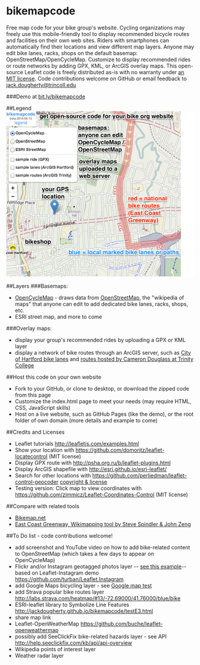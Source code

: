 bikemapcode
===========

Free map code for your bike group's website. Cycling organizations may freely use this mobile-friendly tool to display recommended bicycle routes and facilities on their own web sites. Riders with smartphones can automatically find their locations and view different map layers. Anyone may edit bike lanes, racks, shops on the default basemap: OpenStreetMap/OpenCycleMap. Customize to display recommended rides or route networks by adding GPX, KML, or ArcGIS overlay maps. This open-source Leaflet code is freely distributed as-is with no warranty under [an MIT license](https://raw.githubusercontent.com/JackDougherty/bikemapcode/master/LICENSE). Code contributions welcome on GitHub or email feedback to [jack.dougherty@trincoll.edu](mailto:jack.dougherty@trincoll.edu)

###Demo at [bit.ly/bikemapcode](http://jackdougherty.github.io/bikemapcode)

##Legend
![legend](https://raw.githubusercontent.com/JackDougherty/bikemapcode/master/legend.png "legend")

##Layers
###Basemaps:
- [OpenCycleMap](http://www.opencyclemap.org/) - draws data from [OpenStreetMap](http://www.openstreetmap.org/), the "wikipedia of maps" that anyone can edit to add dedicated bike lanes, racks, shops, etc.
- ESRI street map, and more to come

###Overlay maps:
- display your group's recommended rides by uploading a GPX or KML layer
- display a network of bike routes through an ArcGIS server, such as [City of Hartford bike lanes](http://gis1.hartford.gov/arcgis/rest/services/OpenData_Community/MapServer/9) and [routes hosted by Cameron Douglass at Trinity College](http://services1.arcgis.com/5rblLCKLgS4Td60j/ArcGIS/rest/services/04212014online/FeatureServer)

##Host this code on your own website
- Fork to your GitHub, or clone to desktop, or download the zipped code from this page
- Customize the index.html page to meet your needs (may require HTML, CSS, JavaScript skills)
- Host on a live website, such as GitHub Pages (like the demo), or the root folder of own domain (more details and example to come)

##Credits and Licenses
- Leaflet tutorials http://leafletjs.com/examples.html
- Show your location with https://github.com/domoritz/leaflet-locatecontrol (MIT license)
- Display GPX route with http://psha.org.ru/b/leaflet-plugins.html
- Display ArcGIS shapefile with http://esri.github.io/esri-leaflet/
- Search for other locations with https://github.com/perliedman/leaflet-control-geocoder [copyright & license](https://github.com/perliedman/leaflet-control-geocoder/blob/master/LICENSE)
- Testing version: Click map to view coordinates with https://github.com/zimmicz/Leaflet-Coordinates-Control (MIT license)

##Compare with related tools
- [Bikemap.net](http://bikemap.net/en)
- [East Coast Greenway, Wikimapping tool by Steve Spindler & John Zeng](http://map.greenway.org/)

##To Do list - code contributions welcome!
- add screenshot and YouTube video on how to add bike-related content to OpenStreetMap (which takes a few days to appear on OpenCycleMap)
- Flickr and/or Instagram geotagged photos layer -- [see this example](http://jackdougherty.github.io/Leaflet.Instagram/examples/)-- based on Leaflet-Instagram demo https://github.com/turban/Leaflet.Instagram
- add Google Maps bicycling layer - see [Google map test](http://jackdougherty.github.io/bikemapcode/testG.html)
- add Strava popular bike routes layer http://labs.strava.com/heatmap/#13/-72.69000/41.76000/blue/bike
- ESRI-leaflet library to Symbolize Line Features http://jackdougherty.github.io/bikemapcode/testE3.html
- share map link
- Leaflet-OpenWeatherMap https://github.com/buche/leaflet-openweathermap
- possibly add SeeClickFix bike-related hazards layer - see API http://help.seeclickfix.com/kb/api/api-overview
- Wikipedia points of interest layer
- Weather radar layer
